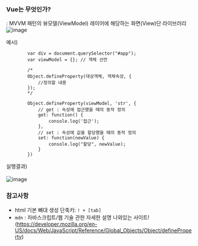 ### Vue는 무엇인가?
: MVVM 패턴의 뷰모델(ViewModel) 레이어에 해당하는 화면(View)단 라이브러리 <br>
![image](https://user-images.githubusercontent.com/86991030/125381359-b5ee6600-e3ce-11eb-93e8-9358c2706dc4.png)

예시)
```
        var div = document.querySelector("#app");
        var viewModel = {}; // 객체 선언

        /*
        Object.defineProperty(대상객체, 객체속성, {
            //정의할 내용
        }); 
        */
        
        Object.defineProperty(viewModel, 'str', {
            // get : 속성에 접근했을 때의 동작 정의
            get: function() {
                console.log('접근');
            }, 
            // set : 속성에 값을 할당했을 때의 동작 정의
            set: function(newValue) {
                console.log("할당", newValue);
            }
        })
```
실행결과) <br><br>
![image](https://user-images.githubusercontent.com/86991030/125389496-41babf00-e3dc-11eb-9c56-a53fec2441d2.png)


### 참고사항
- html 기본 뼈대 생성 단축키: `! + [tab] ` <br>
- `mdn` : 자바스크립트/웹 기술 관한 자세한 설명 나와있는 사이트! <br>
(https://developer.mozilla.org/en-US/docs/Web/JavaScript/Reference/Global_Objects/Object/defineProperty)
